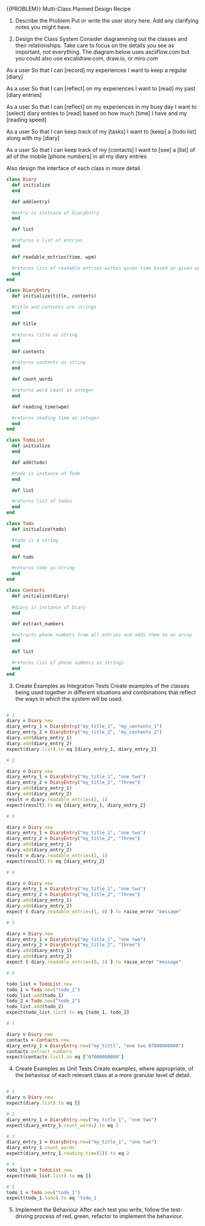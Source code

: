 {{PROBLEM}} Multi-Class Planned Design Recipe
1. Describe the Problem
Put or write the user story here. Add any clarifying notes you might have.

2. Design the Class System
Consider diagramming out the classes and their relationships. Take care to focus on the details you see as important, not everything. The diagram below uses asciiflow.com but you could also use excalidraw.com, draw.io, or miro.com

As a user
So that I can [record] my experiences
I want to keep a regular [diary]

As a user
So that I can [reflect] on my experiences
I want to [read] my past [diary entries]

As a user
So that I can [reflect] on my experiences in my busy day
I want to [select] diary entries to [read] based on how much [time] I have and my [reading speed]

As a user
So that I can keep track of my [tasks]
I want to [keep] a [todo list] along with my [diary]

As a user
So that I can keep track of my [contacts]
I want to [see] a [list] of all of the mobile [phone numbers] in all my diary entries

Also design the interface of each class in more detail.

```ruby
class Diary
  def initialize
  end

  def add(entry)

  #entry is instnace of DiaryEntry
  end

  def list

  #returns a list of entries
  end

  def readable_entries(time, wpm)

  #returns list of readable entries within given time based on given wpm
  end
end

class DiaryEntry
  def initialize(title, contents)

  #title and contents are strings
  end

  def title

  #returns title as string
  end

  def contents

  #returns contents as string
  end

  def count_words

  #returns word count as integer
  end

  def reading_time(wpm)

  #returns reading time as integer
  end
end

class TodoList
  def initialize
  end

  def add(todo)

  #todo is instance of Todo
  end

  def list

  #returns list of todos
  end
end

class Todo
  def initialize(todo)

  #todo is a string
  end

  def todo

  #returns todo as string
  end
end

class Contacts
  def initialize(diary)
  
  #diary is instance of Diary
  end

  def extract_numbers

  #extracts phone numbers from all entries and adds them to an array
  end

  def list

  #returns list of phone numbers as strings
  end
end
```
3. Create Examples as Integration Tests
Create examples of the classes being used together in different situations and combinations that reflect the ways in which the system will be used.

```ruby

# 1
diary = Diary.new
diary_entry_1 = DiaryEntry("my_title_1", "my_contents_1")
diary_entry_2 = DiaryEntry("my_title_2", "my_contents_2")
diary.add(diary_entry_1)
diary.add(diary_entry_2)
expect(diary.list).to eq [diary_entry_1, diary_entry_2]

# 2

diary = Diary.new
diary_entry_1 = DiaryEntry("my_title_1", "one two")
diary_entry_2 = DiaryEntry("my_title_2", "three")
diary.add(diary_entry_1)
diary.add(diary_entry_2)
result = diary.readable_entries(2, 1)
expect(result).to eq [diary_entry_1, diary_entry_2]

# 3

diary = Diary.new
diary_entry_1 = DiaryEntry("my_title_1", "one two")
diary_entry_2 = DiaryEntry("my_title_2", "three")
diary.add(diary_entry_1)
diary.add(diary_entry_2)
result = diary.readable_entries(1, 1)
expect(result).to eq [diary_entry_2]

# 4

diary = Diary.new
diary_entry_1 = DiaryEntry("my_title_1", "one two")
diary_entry_2 = DiaryEntry("my_title_2", "three")
diary.add(diary_entry_1)
diary.add(diary_entry_2)
expect { diary.readable_entries(1, 0) }.to raise_error "message"

# 5

diary = Diary.new
diary_entry_1 = DiaryEntry("my_title_1", "one two")
diary_entry_2 = DiaryEntry("my_title_2", "three")
diary.add(diary_entry_1)
diary.add(diary_entry_2)
expect { diary.readable_entries(0, 1) }.to raise_error "message"

# 6 

todo_list = TodoList.new
todo_1 = Todo.new("todo_1")
todo_list.add(todo_1)
todo_2 = Todo.new("todo_2")
todo_list.add(todo_2)
expect(todo_list.list).to eq [todo_1, todo_2]

# 7

diary = Diary.new
contacts = Contacts.new
diary_entry_1 = DiaryEntry.new("my_tittl", "one two 07000000000")
contacts.extract_numbers
expect(contacts.list).to eq ["07000000000"]

```

4. Create Examples as Unit Tests
Create examples, where appropriate, of the behaviour of each relevant class at a more granular level of detail.

```ruby

# 1 
diary = Diary.new
expect(diary.list).to eq []

# 2
diary_entry_1 = DiaryEntry.new("my_title_1", "one two")
expect(diary_entry_1.count_words).to eq 2

# 3
diary_entry_1 = DiaryEntry.new("my_title_1", "one two")
diary_entry_1.count_words
expect(diary_entry_1.reading_time(1)).to eq 2

# 4 
todo_list = TodoList.new
expect(todo_list.list).to eq []

# 5 
todo_1 = Todo.new("todo_1")
expect(todo_1.todo).to eq "todo_1

```

5. Implement the Behaviour
After each test you write, follow the test-driving process of red, green, refactor to implement the behaviour.